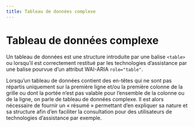 ```yaml
---
title: Tableau de données complexe
---
```


# Tableau de données complexe


Un tableau de données est une structure introduite par une balise `<table>` ou lorsqu’il est correctement restitué par les technologies d’assistance par une balise pourvue d’un attribut WAI-ARIA `role="table"`.

Lorsqu’un tableau de données contient des en-têtes qui ne sont pas répartis uniquement sur la première ligne et/ou la première colonne de la grille ou dont la portée n’est pas valable pour l’ensemble de la colonne ou de la ligne, on parle de tableau de données complexe. Il est alors nécessaire de fournir un « résumé » permettant d’en expliquer sa nature et sa structure afin d’en faciliter la consultation pour des utilisateurs de technologies d’assistance par exemple.
